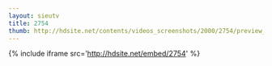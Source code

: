 ```yaml
---
layout: sieutv
title: 2754
thumb: http://hdsite.net/contents/videos_screenshots/2000/2754/preview_360p.mp4.jpg
---
```

{% include iframe src='http://hdsite.net/embed/2754' %}
 

